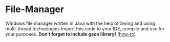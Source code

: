 # File-Manager
Windows file manager written in Java with the help of Swing and using multi-thread technologies
Import this code to your IDE, compile and use for your purposes.
<strong>Don't forget to include gson library!</strong> (<a href="https://stackoverflow.com/questions/3280353/how-to-import-a-jar-in-eclipse" target="_blank">how-to</a>)
